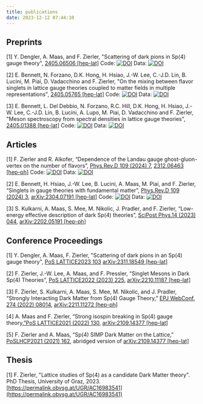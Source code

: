 ```yaml
---
title: publications
date: 2023-12-12 07:44:10
---
```


## Preprints

[1] Y. Dengler, A. Maas, and F. Zierler, "Scattering of dark pions in Sp(4) gauge theory", [2405.06506 [hep-lat]](https://arxiv.org/abs/2405.06506)
Code: [![DOI](https://zenodo.org/badge/DOI/10.5281/zenodo.13303536.svg)](https://doi.org/10.5281/zenodo.13303536)
Data: [![DOI](https://zenodo.org/badge/DOI/10.5281/zenodo.12920978.svg)](https://doi.org/10.5281/zenodo.12920978)

[2] E. Bennett, N. Forzano, D.K. Hong, H. Hsiao, J.-W. Lee, C.-J.D. Lin, B. Lucini, M. Piai, D. Vadacchino and F. Zierler, "On the mixing between flavor singlets in lattice gauge theories coupled to matter fields in multiple representations", [2405.05765 [hep-lat]](https://arxiv.org/abs/2405.05765)
Code: [![DOI](https://zenodo.org/badge/DOI/10.5281/zenodo.12748631.svg)](https://doi.org/10.5281/zenodo.12748631)
Data: [![DOI](https://zenodo.org/badge/DOI/10.5281/zenodo.11370542.svg)](https://doi.org/10.5281/zenodo.11370542)

[3] E. Bennett, L. Del Debbio, N. Forzano, R.C. Hill, D.K. Hong, H. Hsiao, J.-W. Lee, C.-J.D. Lin, B. Lucini, A. Lupo, M. Piai, D. Vadacchino and F. Zierler, "Meson spectroscopy from spectral densities in lattice gauge theories", [2405.01388 [hep-lat]](https://arxiv.org/abs/2405.01388)
Code: [![DOI](https://zenodo.org/badge/DOI/10.5281/zenodo.11048300.svg)](https://doi.org/10.5281/zenodo.11048300)
Data: [![DOI](https://zenodo.org/badge/DOI/10.5281/zenodo.11048346.svg)](https://doi.org/10.5281/zenodo.11048346)

## Articles

[1] F. Zierler and R. Alkofer, “Dependence of the Landau gauge ghost-gluon-vertex on the number of flavors”, [Phys.Rev.D 109 (2024) 7](https://doi.org/10.1103/PhysRevD.109.074024), [2312.06463 [hep-ph]](http://arxiv.org/abs/2312.06463)
Code: [![DOI](https://zenodo.org/badge/DOI/10.5281/zenodo.10849177.svg)](https://doi.org/10.5281/zenodo.10849177)
Data: [![DOI](https://zenodo.org/badge/DOI/10.5281/zenodo.10849201.svg)](https://doi.org/10.5281/zenodo.10849201)

[2] E. Bennett, H. Hsiao, J.-W. Lee, B. Lucini, A. Maas, M. Piai, and F. Zierler, “Singlets in gauge theories with fundamental matter”, [Phys.Rev.D 109 (2024) 3](https://doi.org/10.1103/PhysRevD.109.034504), [arXiv:2304.07191 [hep-lat]](http://arxiv.org/abs/2304.07191) 
Code: [![DOI](https://zenodo.org/badge/DOI/10.5281/zenodo.10352176.svg)](https://doi.org/10.5281/zenodo.10352176)
Data: [![DOI](https://zenodo.org/badge/DOI/10.5281/zenodo.10352099.svg)](https://doi.org/10.5281/zenodo.10352099)

[3] S. Kulkarni, A. Maas, S. Mee, M. Nikolic, J. Pradler, and F. Zierler, “Low-energy effective description of dark Sp(4) theories”, [SciPost Phys.14 (2023) 044](http://dx.doi.org/10.21468/SciPostPhys.14.3.044), [arXiv:2202.05191 [hep-ph]](http://arxiv.org/abs/2202.05191)

## Conference Proceedings

[1] Y. Dengler, A. Maas, F. Zierler, "Scattering of dark pions in an Sp(4) gauge theory", [PoS LATTICE2023 103](https://pos.sissa.it/453/103) [arXiv:2311.18549 [hep-lat]](https://arxiv.org/abs/)

[2] F. Zierler, J.-W. Lee, A. Maas, and F. Pressler, “Singlet Mesons in Dark Sp(4) Theories”, [PoS LATTICE2022 (2023) 225](http://dx.doi.org/10.22323/1.430.0225), [arXiv:2210.11187 [hep-lat]](http://arxiv.org/abs/2210.11187)

[3] F. Zierler, S. Kulkarni, A. Maas, S. Mee, M. Nikolic, and J. Pradler, “Strongly Interacting Dark Matter from Sp(4) Gauge Theory,” [EPJ WebConf. 274 (2022) 08014](http://dx.doi.org/10.1051/epjconf/202227408014), [arXiv:2211.11272 [hep-ph]](http://arxiv.org/abs/2211.11272)

[4] A. Maas and F. Zierler, “Strong isospin breaking in Sp(4) gauge theory,[”PoS LATTICE2021 (2022) 130](http://dx.doi.org/10.22323/1.396.0130), [arXiv:2109.14377 [hep-lat]](http://arxiv.org/abs/2109.14377)

[5] F. Zierler and A. Maas, “Sp(4) SIMP Dark Matter on the Lattice,” [PoSLHCP2021 (2021) 162](http://dx.doi.org/10.22323/1.397.0162), abridged version of [arXiv:2109.14377 [hep-lat]](http://arxiv.org/abs/2109.14377)

## Thesis

[1] F. Zierler, "Lattice studies of Sp(4) as a candidate Dark Matter theory". PhD Thesis, University of Graz, 2023.  [https://permalink.obvsg.at/UGR/AC16983541](https://permalink.obvsg.at/UGR/AC16983541) 